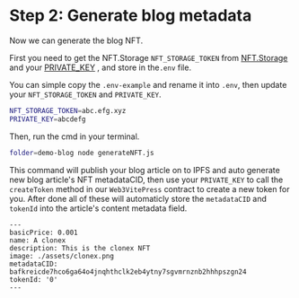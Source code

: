 # Step 2: Generate blog metadata

Now we can generate the blog NFT.

First you need to get the NFT.Storage `NFT_STORAGE_TOKEN` from [NFT.Storage](https://nft.storage/) and your [PRIVATE_KEY](https://support.metamask.io/hc/en-us/articles/360015289632-How-to-export-an-account-s-private-key) , and store in the`.env` file.

You can simple copy the `.env-example` and rename it into `.env`, then update your `NFT_STORAGE_TOKEN` and `PRIVATE_KEY`.

```bash
NFT_STORAGE_TOKEN=abc.efg.xyz
PRIVATE_KEY=abcdefg
```

Then, run the cmd in your terminal.

```sh
folder=demo-blog node generateNFT.js
```

This command will publish your blog article on to IPFS and auto generate new blog article's NFT metadataCID, then use your `PRIVATE_KEY` to call the `createToken` method in our `Web3VitePress` contract to create a new token for you.
After done all of these will automaticly store the `metadataCID` and `tokenId` into the article's content metadata field.

```md{6,7}
---
basicPrice: 0.001
name: A clonex
description: This is the clonex NFT
image: ./assets/clonex.png
metadataCID: bafkreicde7hco6ga64o4jnqhthclk2eb4ytny7sgvmrnznb2hhhpszgn24
tokenId: '0'
---
```
